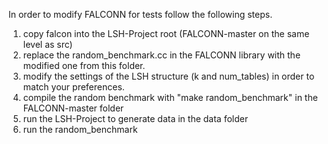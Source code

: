 In order to modify FALCONN for tests follow the following steps.

1. copy falcon into the LSH-Project root (FALCONN-master on the same level as src)
2. replace the random_benchmark.cc in the FALCONN library with the modified one from this folder.
3. modify the settings of the LSH structure (k and num_tables) in order to match your preferences.
4. compile the random benchmark with "make random_benchmark" in the FALCONN-master folder
5. run the LSH-Project to generate data in the data folder
6. run the random_benchmark